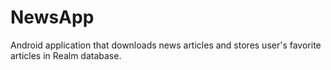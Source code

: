 # NewsApp
Android application that downloads news articles and stores user's favorite articles in Realm database.
